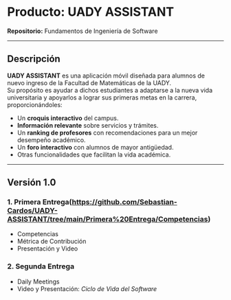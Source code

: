 # Producto: UADY ASSISTANT

**Repositorio:** Fundamentos de Ingeniería de Software

---

## Descripción

**UADY ASSISTANT** es una aplicación móvil diseñada para alumnos de nuevo ingreso de la Facultad de Matemáticas de la UADY.  
Su propósito es ayudar a dichos estudiantes a adaptarse a la nueva vida universitaria y apoyarlos a lograr sus primeras metas en la carrera, proporcionándoles:

- Un **croquis interactivo** del campus.  
- **Información relevante** sobre servicios y trámites.  
- Un **ranking de profesores** con recomendaciones para un mejor desempeño académico.  
- Un **foro interactivo** con alumnos de mayor antigüedad.  
- Otras funcionalidades que facilitan la vida académica.

---

## Versión 1.0

### 1. Primera Entrega(https://github.com/Sebastian-Cardos/UADY-ASSISTANT/tree/main/Primera%20Entrega/Competencias)
- Competencias  
- Métrica de Contribución  
- Presentación y Video  

### 2. Segunda Entrega
- Daily Meetings  
- Video y Presentación: *Ciclo de Vida del Software*
